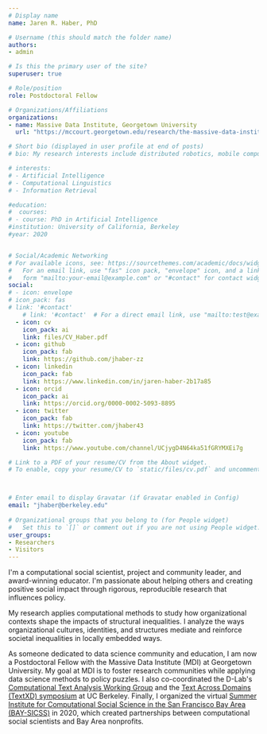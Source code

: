```yaml
---
# Display name
name: Jaren R. Haber, PhD

# Username (this should match the folder name)
authors:
- admin

# Is this the primary user of the site?
superuser: true

# Role/position
role: Postdoctoral Fellow

# Organizations/Affiliations
organizations:
- name: Massive Data Institute, Georgetown University
  url: "https://mccourt.georgetown.edu/research/the-massive-data-institute/"

# Short bio (displayed in user profile at end of posts)
# bio: My research interests include distributed robotics, mobile computing and programmable matter.

# interests:
# - Artificial Intelligence
# - Computational Linguistics
# - Information Retrieval

#education:
#  courses:
# - course: PhD in Artificial Intelligence
#institution: University of California, Berkeley
#year: 2020


# Social/Academic Networking
# For available icons, see: https://sourcethemes.com/academic/docs/widgets/#icons
#   For an email link, use "fas" icon pack, "envelope" icon, and a link in the
#   form "mailto:your-email@example.com" or "#contact" for contact widget.
social:
# - icon: envelope
# icon_pack: fas
# link: '#contact'
    # link: '#contact'  # For a direct email link, use "mailto:test@example.org".
  - icon: cv
    icon_pack: ai
    link: files/CV_Haber.pdf
  - icon: github
    icon_pack: fab
    link: https://github.com/jhaber-zz
  - icon: linkedin
    icon_pack: fab
    link: https://www.linkedin.com/in/jaren-haber-2b17a85
  - icon: orcid
    icon_pack: ai
    link: https://orcid.org/0000-0002-5093-8895
  - icon: twitter
    icon_pack: fab
    link: https://twitter.com/jhaber43
  - icon: youtube
    icon_pack: fab
    link: https://www.youtube.com/channel/UCjygD4N64ka51fGRYMXEi7g

# Link to a PDF of your resume/CV from the About widget.
# To enable, copy your resume/CV to `static/files/cv.pdf` and uncomment the lines below.  



# Enter email to display Gravatar (if Gravatar enabled in Config)
email: "jhaber@berkeley.edu"
  
# Organizational groups that you belong to (for People widget)
#   Set this to `[]` or comment out if you are not using People widget.  
user_groups:
- Researchers
- Visitors
---
```


I'm a computational social scientist, project and community leader, and award-winning educator. I'm passionate about helping others and creating positive social impact through rigorous, reproducible research that influences policy.

My research applies computational methods to study how organizational contexts shape the impacts of structural inequalities. I analyze the ways organizational cultures, identities, and structures mediate and reinforce societal inequalities in locally embedded ways. 

As someone dedicated to data science community and education, I am now a Postdoctoral Fellow with the Massive Data Institute (MDI) at Georgetown University. My goal at MDI is to foster research communities while applying data science methods to policy puzzles. I also co-coordinated the D-Lab's [Computational Text Analysis Working Group](http://dlabctawg.github.io/) and the [Text Across Domains (TextXD) symposium](https://www.textxd.org/) at UC Berkeley. Finally, I organized the virtual [Summer Institute for Computational Social Science in the San Francisco Bay Area (BAY-SICSS)](http://bit.ly/baysicss) in 2020, which created partnerships between computational social scientists and Bay Area nonprofits.
